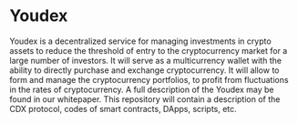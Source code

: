 # Youdex

Youdex is a decentralized service for managing investments in crypto assets to reduce the threshold of entry to the cryptocurrency
market for a large number of investors. It will serve as a multicurrency wallet with the ability to directly purchase and exchange
cryptocurrency. It will allow to form and manage the cryptocurrency portfolios, to profit from fluctuations in the rates of
cryptocurrency. A full description of the Youdex may be found in our whitepaper. 
This repository will contain a description of the CDX protocol, codes of smart contracts, DApps, scripts, etc.

